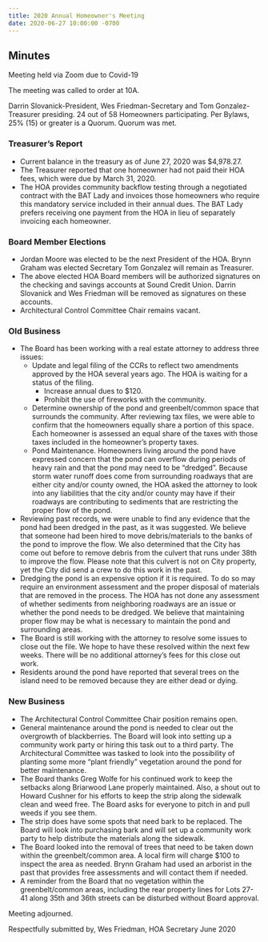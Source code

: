 ```yaml
---
title: 2020 Annual Homeowner's Meeting
date: 2020-06-27 10:00:00 -0700
---
```


## Minutes

Meeting held via Zoom due to Covid-19

The meeting was called to order at 10A.

Darrin Slovanick-President, Wes Friedman-Secretary and Tom Gonzalez-Treasurer presiding. 24 out of 58 Homeowners participating. Per Bylaws, 25% (15) or greater is a Quorum. Quorum was met.

### Treasurer’s Report

* Current balance in the treasury as of June 27, 2020 was $4,978.27.
* The Treasurer reported that one homeowner had not paid their HOA fees, which were due by March 31, 2020.
* The HOA provides community backflow testing through a negotiated contract with the BAT Lady and invoices those homeowners who require this mandatory service included in their annual dues. The BAT Lady prefers receiving one payment from the HOA in lieu of separately invoicing each homeowner.

### Board Member Elections

* Jordan Moore was elected to be the next President of the HOA.
  Brynn Graham was elected Secretary
  Tom Gonzalez will remain as Treasurer.
* The above elected HOA Board members will be authorized signatures on the checking and savings accounts at Sound Credit Union. Darrin Slovanick and Wes Friedman will be removed as signatures on these accounts.
* Architectural Control Committee Chair remains vacant.

### Old Business
* The Board has been working with a real estate attorney to address three issues:
  * Update and legal filing of the CCRs to reflect two amendments approved by the HOA several years ago. The HOA is waiting for a status of the filing.
    * Increase annual dues to $120.
    * Prohibit the use of fireworks with the community.
  * Determine ownership of the pond and greenbelt/common space that surrounds the community. After reviewing tax files, we were able to confirm that the homeowners equally share a portion of this space. Each homeowner is assessed an equal share of the taxes with those taxes included in the homeowner’s property taxes.
  * Pond Maintenance. Homeowners living around the pond have expressed concern that the pond can overflow during periods of heavy rain and that the pond may need to be “dredged”. Because storm water runoff does come from surrounding roadways that are either city and/or county owned, the HOA asked the attorney to look into any liabilities that the city and/or county may have if their roadways are contributing to sediments that are restricting the proper flow of the pond.
* Reviewing past records, we were unable to find any evidence that the pond had been dredged in the past, as it was suggested. We believe that someone had been hired to move debris/materials to the banks of the pond to improve the flow. We also determined that the City has come out before to remove debris from the culvert that runs under 38th to improve the flow. Please note that this culvert is not on City property, yet the City did send a crew to do this work in the past.
* Dredging the pond is an expensive option if it is required. To do so may require an environment assessment and the proper disposal of materials that are removed in the process. The HOA has not done any assessment of whether sediments from neighboring roadways are an issue or whether the pond needs to be dredged. We believe that maintaining proper flow may be what is necessary to maintain the pond and surrounding areas.
* The Board is still working with the attorney to resolve some issues to close out the file. We hope to have these resolved within the next few weeks. There will be no additional attorney’s fees for this close out work.
* Residents around the pond have reported that several trees on the island need to be removed because they are either dead or dying.

### New Business

* The Architectural Control Committee Chair position remains open.
* General maintenance around the pond is needed to clear out the overgrowth of blackberries. The Board will look into setting up a community work party or hiring this task out to a third party. The Architectural Committee was tasked to look into the possibility of planting some more “plant friendly” vegetation around the pond for better maintenance.
* The Board thanks Greg Wolfe for his continued work to keep the setbacks along Briarwood Lane properly maintained. Also, a shout out to Howard Cushner for his efforts to keep the strip along the sidewalk clean and weed free. The Board asks for everyone to pitch in and pull weeds if you see them.
* The strip does have some spots that need bark to be replaced. The Board will look into purchasing bark and will set up a community work party to help distribute the materials along the sidewalk.
* The Board looked into the removal of trees that need to be taken down within the greenbelt/common area. A local firm will charge $100 to inspect the area as needed. Brynn Graham had used an arborist in the past that provides free assessments and will contact them if needed.
* A reminder from the Board that no vegetation within the greenbelt/common areas, including the rear property lines for Lots 27-41 along 35th and 36th streets can be disturbed without Board approval.

Meeting adjourned.

Respectfully submitted by, Wes Friedman, HOA Secretary June 2020
